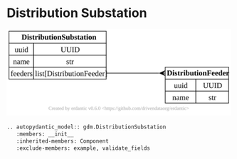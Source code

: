 # Distribution Substation

[![](../../models/DistributionSubstation.svg)](../../models/DistributionSubstation.svg)

```{eval-rst}
.. autopydantic_model:: gdm.DistributionSubstation
   :members: __init__
   :inherited-members: Component
   :exclude-members: example, validate_fields
```
